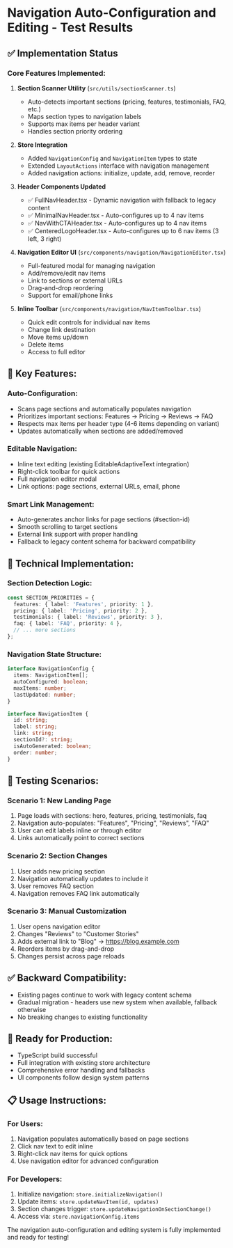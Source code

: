 # Navigation Auto-Configuration and Editing - Test Results

## ✅ Implementation Status

### Core Features Implemented:
1. **Section Scanner Utility** (`src/utils/sectionScanner.ts`)
   - Auto-detects important sections (pricing, features, testimonials, FAQ, etc.)
   - Maps section types to navigation labels
   - Supports max items per header variant
   - Handles section priority ordering

2. **Store Integration** 
   - Added `NavigationConfig` and `NavigationItem` types to state
   - Extended `LayoutActions` interface with navigation management
   - Added navigation actions: initialize, update, add, remove, reorder

3. **Header Components Updated**
   - ✅ FullNavHeader.tsx - Dynamic navigation with fallback to legacy content
   - ✅ MinimalNavHeader.tsx - Auto-configures up to 4 nav items
   - ✅ NavWithCTAHeader.tsx - Auto-configures up to 4 nav items  
   - ✅ CenteredLogoHeader.tsx - Auto-configures up to 6 nav items (3 left, 3 right)

4. **Navigation Editor UI** (`src/components/navigation/NavigationEditor.tsx`)
   - Full-featured modal for managing navigation
   - Add/remove/edit nav items
   - Link to sections or external URLs
   - Drag-and-drop reordering
   - Support for email/phone links

5. **Inline Toolbar** (`src/components/navigation/NavItemToolbar.tsx`)
   - Quick edit controls for individual nav items
   - Change link destination
   - Move items up/down
   - Delete items
   - Access to full editor

## 🎯 Key Features:

### Auto-Configuration:
- Scans page sections and automatically populates navigation
- Prioritizes important sections: Features → Pricing → Reviews → FAQ
- Respects max items per header type (4-6 items depending on variant)
- Updates automatically when sections are added/removed

### Editable Navigation:
- Inline text editing (existing EditableAdaptiveText integration)
- Right-click toolbar for quick actions
- Full navigation editor modal
- Link options: page sections, external URLs, email, phone

### Smart Link Management:
- Auto-generates anchor links for page sections (#section-id)
- Smooth scrolling to target sections
- External link support with proper handling
- Fallback to legacy content schema for backward compatibility

## 🔧 Technical Implementation:

### Section Detection Logic:
```typescript
const SECTION_PRIORITIES = {
  features: { label: 'Features', priority: 1 },
  pricing: { label: 'Pricing', priority: 2 },
  testimonials: { label: 'Reviews', priority: 3 },
  faq: { label: 'FAQ', priority: 4 },
  // ... more sections
};
```

### Navigation State Structure:
```typescript
interface NavigationConfig {
  items: NavigationItem[];
  autoConfigured: boolean;
  maxItems: number;
  lastUpdated: number;
}

interface NavigationItem {
  id: string;
  label: string;
  link: string;
  sectionId?: string;
  isAutoGenerated: boolean;
  order: number;
}
```

## 🧪 Testing Scenarios:

### Scenario 1: New Landing Page
1. Page loads with sections: hero, features, pricing, testimonials, faq
2. Navigation auto-populates: "Features", "Pricing", "Reviews", "FAQ"
3. User can edit labels inline or through editor
4. Links automatically point to correct sections

### Scenario 2: Section Changes  
1. User adds new pricing section
2. Navigation automatically updates to include it
3. User removes FAQ section  
4. Navigation removes FAQ link automatically

### Scenario 3: Manual Customization
1. User opens navigation editor
2. Changes "Reviews" to "Customer Stories" 
3. Adds external link to "Blog" → https://blog.example.com
4. Reorders items by drag-and-drop
5. Changes persist across page reloads

## ✅ Backward Compatibility:
- Existing pages continue to work with legacy content schema
- Gradual migration - headers use new system when available, fallback otherwise
- No breaking changes to existing functionality

## 🚀 Ready for Production:
- TypeScript build successful 
- Full integration with existing store architecture
- Comprehensive error handling and fallbacks
- UI components follow design system patterns

## 📋 Usage Instructions:

### For Users:
1. Navigation populates automatically based on page sections
2. Click nav text to edit inline
3. Right-click nav items for quick options
4. Use navigation editor for advanced configuration

### For Developers:
1. Initialize navigation: `store.initializeNavigation()`
2. Update items: `store.updateNavItem(id, updates)`
3. Section changes trigger: `store.updateNavigationOnSectionChange()`
4. Access via: `store.navigationConfig.items`

The navigation auto-configuration and editing system is fully implemented and ready for testing!